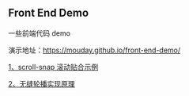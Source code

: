 ## Front End Demo

一些前端代码 demo

演示地址：https://mouday.github.io/front-end-demo/

[1、scroll-snap 滚动贴合示例](scroll-snap.html)

[2、无缝轮播实现原理](swiper.html)
